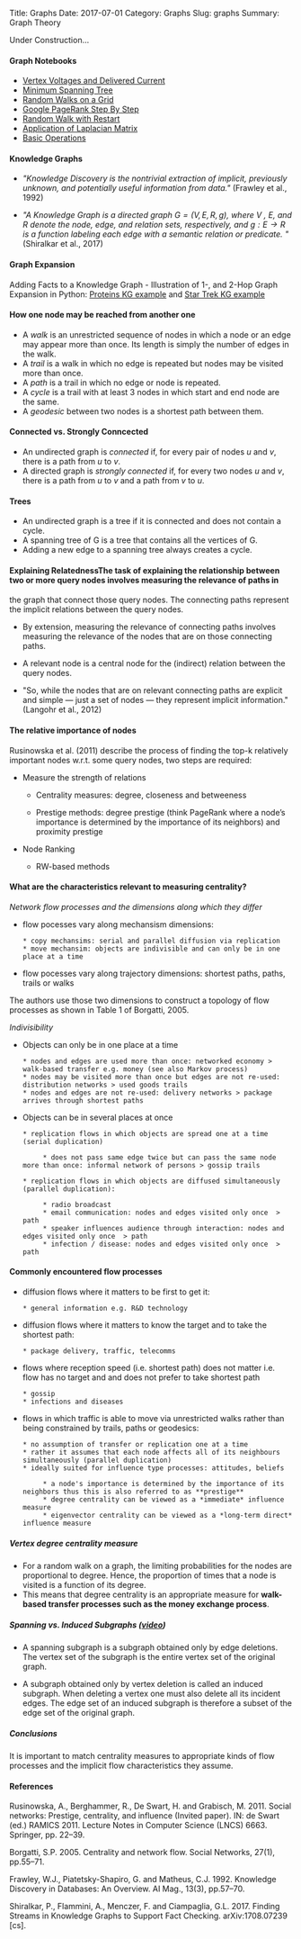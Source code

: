 Title: Graphs
Date: 2017-07-01
Category: Graphs
Slug: graphs
Summary: Graph Theory


Under Construction...

#### Graph Notebooks

* <a href="https://nbviewer.jupyter.org/github/raoulbia/ipython/blob/master/induced_voltages.ipynb?flush_cache=true" target="_blank">Vertex Voltages and Delivered Current</a>
* <a href="https://nbviewer.jupyter.org/github/raoulbia/ipython/blob/master/mimimum_spanning_tree.ipynb?flush_cache=true" target="_blank">Minimum Spanning Tree</a>
* <a href="https://github.com/raoulbia/ipython/blob/master/random_walks_on_grid.ipynb?flush_cache=true" target="_blank">Random Walks on a Grid</a>
* <a href="https://nbviewer.jupyter.org/github/raoulbia/ipython/blob/master/pagerank.ipynb?flush_cache=true" target="_blank">Google PageRank Step By Step</a>
* <a href="https://nbviewer.jupyter.org/github/raoulbia/ipython/blob/master/random_walk_with_restart.ipynb?flush_cache=true" target="_blank">Random Walk with Restart</a>
* <a href="https://nbviewer.jupyter.org/github/raoulbia/ipython/blob/master/laplacian_applications.ipynb?flush_cache=true" target="_blank">Application of Laplacian Matrix</a>
* <a href="https://nbviewer.jupyter.org/github/raoulbia/ipython/blob/master/basic_graph_operations.ipynb?flush_cache=true" target="_blank">Basic Operations</a>


#### Knowledge Graphs

* *"Knowledge Discovery is the nontrivial extraction of implicit, previously unknown, and potentially useful information
from data."* (Frawley et al., 1992)

* *"A Knowledge Graph is a directed graph $G = (V, E, R, g)$, where V , E, and R denote
the node, edge, and relation sets, respectively, and $g : E \rightarrow  R$
is a function labeling each edge with a semantic relation or predicate. "* (Shiralkar et al., 2017)


#### Graph Expansion

Adding Facts to a Knowledge Graph - Illustration of 1-, and 2-Hop Graph Expansion in Python: 
<a href="https://nbviewer.jupyter.org/github/raoulbia/jupyter-notebooks/blob/master/KG-Expansion-proteins.svg?flush_cache=true" target="_blank">Proteins KG example</a> and
<a href="https://nbviewer.jupyter.org/github/raoulbia/jupyter-notebooks/blob/master/KG-Expansion-startrek.svg?flush_cache=true" target="_blank">Star Trek KG example</a>


#### How one node may be reached from another one

* A *walk* is an unrestricted sequence of nodes in which a node or an edge may appear more than once. Its length is simply the number of edges in the walk.
* A *trail* is a walk in which no edge is repeated but nodes may be visited more than once.
* A *path* is a trail in which no edge or node is repeated.
* A *cycle* is a trail with at least 3 nodes in which start and end node are the same.
* A *geodesic* between two nodes is a shortest path between them.

#### Connected vs. Strongly Conncected

* An undirected graph is *connected* if, for every pair of nodes *u* and *v*, there is a path from *u* to *v*.
* A directed graph is *strongly connected* if, for every two nodes *u* and *v*, there is a path from *u* to *v* and a path from *v* to *u*.


#### Trees

* An undirected graph is a tree if it is connected and does not contain a cycle.
* A spanning tree of G is a tree that contains all the vertices of G.
* Adding a new edge to a spanning tree always creates a cycle.


#### Explaining RelatednessThe task of explaining the relationship between two or more query nodes involves measuring the relevance of paths in
the graph that connect those query nodes. The connecting paths represent the implicit relations between the query nodes.

* By extension, measuring the relevance of connecting paths involves measuring the relevance of the nodes that are on
  those connecting paths.

* A relevant node is a central node for the (indirect) relation between the query nodes.

* "So, while the nodes that are on relevant connecting paths are explicit and simple — just a set of nodes — they represent
implicit information." (Langohr et al., 2012)


#### The relative importance of nodes

Rusinowska et al. (2011) describe the process of finding the top-k relatively important nodes w.r.t. some query nodes, two steps are required:

* Measure the strength of relations

     * Centrality measures: degree, closeness and betweeness

     * Prestige methods: degree prestige (think PageRank where a node’s importance is determined by the importance of its
       neighbors) and proximity prestige

* Node Ranking

     * RW-based methods


#### What are the characteristics relevant to measuring centrality?

*Network flow processes and the dimensions along which they differ*

* flow pocesses vary along mechansism dimensions:

      * copy mechansims: serial and parallel diffusion via replication
      * move mechansim: objects are indivisible and can only be in one place at a time

* flow pocesses vary along trajectory dimensions: shortest paths, paths, trails or walks

The authors use those two dimensions to construct a topology of flow processes as shown in Table 1 of Borgatti, 2005.

*Indivisibility*

* Objects can only be in one place at a time

      * nodes and edges are used more than once: networked economy > walk-based transfer e.g. money (see also Markov process)
      * nodes may be visited more than once but edges are not re-used: distribution networks > used goods trails
      * nodes and edges are not re-used: delivery networks > package arrives through shortest paths

* Objects can be in several places at once

      * replication flows in which objects are spread one at a time (serial duplication)

           * does not pass same edge twice but can pass the same node more than once: informal network of persons > gossip trails

      * replication flows in which objects are diffused simultaneously (parallel duplication):

           * radio broadcast
           * email communication: nodes and edges visited only once  > path
           * speaker influences audience through interaction: nodes and edges visited only once  > path
           * infection / disease: nodes and edges visited only once  > path

#### Commonly encountered flow processes

* diffusion flows where it matters to be first to get it:

      * general information e.g. R&D technology

* diffusion flows where it matters to know the target and to take the shortest path:

      * package delivery, traffic, telecomms

* flows where reception speed (i.e. shortest path) does not matter i.e. flow has no target and and does not prefer to
  take shortest path

      * gossip
      * infections and diseases

* flows in which traffic is able to move via unrestricted walks rather than being constrained by trails, paths or geodesics:

      * no assumption of transfer or replication one at a time
      * rather it assumes that each node affects all of its neighbours simultaneously (parallel duplication)
      * ideally suited for influence type processes: attitudes, beliefs

           * a node's importance is determined by the importance of its neighbors thus this is also referred to as **prestige**
           * degree centrality can be viewed as a *immediate* influence measure
           * eigenvector centrality can be viewed as a *long-term direct* influence measure


##### Vertex degree centrality measure

* For a random walk on a graph, the limiting probabilities for the nodes are proportional to degree. Hence, the proportion of times that a node is visited is a function of its degree.
* This means that degree centrality is an appropriate measure for **walk-based transfer processes such as the money exchange process**.


##### Spanning vs. Induced Subgraphs ([video](https://www.youtube.com/watch?v=dPHkyRvLtIU&app=desktop))

* A spanning subgraph is a subgraph obtained only by edge deletions. The vertex set of the subgraph is the entire vertex set of the original graph.

* A subgraph obtained only by vertex deletion is called an induced subgraph. When deleting a vertex one must also delete all its incident edges.
The edge set of an induced subgraph is therefore a subset of the edge set of the original graph.


##### Conclusions

It is important to match centrality measures to appropriate kinds of flow processes and the implicit flow characteristics they assume.

#### References

Rusinowska, A., Berghammer, R., De Swart, H. and Grabisch, M. 2011. Social networks: Prestige, centrality, and influence (Invited paper). IN:  de Swart (ed.) RAMICS 2011. Lecture Notes in Computer Science (LNCS) 6663. Springer, pp. 22–39.

Borgatti, S.P. 2005. Centrality and network flow. Social Networks, 27(1), pp.55–71.

Frawley, W.J., Piatetsky-Shapiro, G. and Matheus, C.J. 1992. Knowledge Discovery in Databases: An Overview. AI Mag., 13(3), pp.57–70.

Shiralkar, P., Flammini, A., Menczer, F. and Ciampaglia, G.L. 2017. Finding Streams in Knowledge Graphs to Support Fact Checking. arXiv:1708.07239 [cs].


